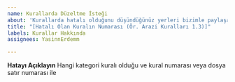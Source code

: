 ```yaml
---
name: Kurallarda Düzeltme İsteği
about: 'Kurallarda hatalı olduğunu düşündüğünüz yerleri bizimle paylaşabilirsiniz. '
title: "[Hatalı Olan Kuralın Numarası (Ör. Arazi Kuralları 1.3)]"
labels: Kurallar Hakkında
assignees: YasinnErdemm

---
```


**Hatayı Açıklayın**
Hangi kategori kuralı olduğu ve kural numarası veya dosya satır numarası ile
